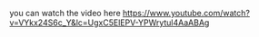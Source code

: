 you can watch the video here https://www.youtube.com/watch?v=VYkx24S6c_Y&lc=UgxC5ElEPV-YPWrytul4AaABAg
